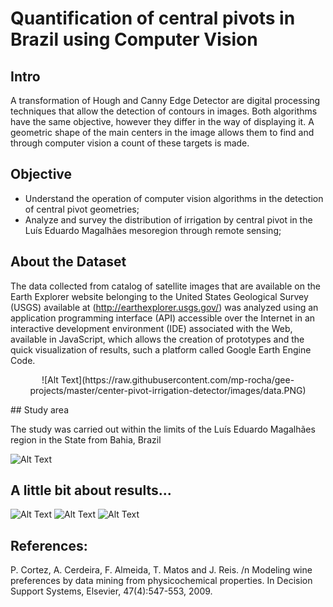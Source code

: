 #  Quantification of central pivots in Brazil using Computer Vision

## Intro

A transformation of Hough and Canny Edge Detector are digital processing techniques that allow the detection of contours in images. Both algorithms have the same objective, however they differ in the way of displaying it. A geometric shape of the main centers in the image allows them to find and through computer vision a count of these targets is made.

## Objective

- Understand the operation of computer vision algorithms in the detection of central pivot geometries;
- Analyze and survey the distribution of irrigation by central pivot in the Luís Eduardo Magalhães mesoregion through remote sensing;

## About the Dataset

The data collected from catalog of satellite images that are available on the Earth Explorer website belonging to the United States Geological Survey (USGS) available at (http://earthexplorer.usgs.gov/) was analyzed using an application programming interface (API) accessible over the Internet in an interactive development environment (IDE) associated with the Web, available in JavaScript, which allows the creation of prototypes and the quick visualization of results, such a platform called Google Earth Engine Code.
<p align="center">
![Alt Text](https://raw.githubusercontent.com/mp-rocha/gee-projects/master/center-pivot-irrigation-detector/images/data.PNG)
</p>
## Study area

The study was carried out within the limits of the Luís Eduardo Magalhães region in the State
from Bahia, Brazil

![Alt Text](https://raw.githubusercontent.com/mp-rocha/gee-projects/master/center-pivot-irrigation-detector/images/area.PNG)

## A little bit about results...

![Alt Text](https://raw.githubusercontent.com/mp-rocha/gee-projects/master/center-pivot-irrigation-detector/images/2013.PNG)
![Alt Text](https://raw.githubusercontent.com/mp-rocha/gee-projects/master/center-pivot-irrigation-detector/images/2014.PNG)
![Alt Text](https://raw.githubusercontent.com/mp-rocha/gee-projects/master/center-pivot-irrigation-detector/images/detect.PNG)

## References:

P. Cortez, A. Cerdeira, F. Almeida, T. Matos and J. Reis. /n 
Modeling wine preferences by data mining from physicochemical properties. In Decision Support Systems, Elsevier, 47(4):547-553, 2009.
